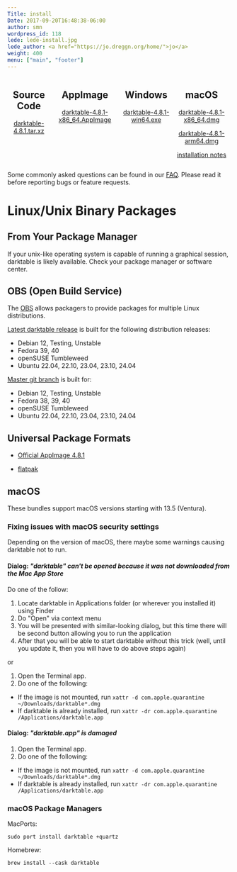 ```yaml
---
Title: install
Date: 2017-09-20T16:48:38-06:00
author: smn
wordpress_id: 118
lede: lede-install.jpg
lede_author: <a href="https://jo.dreggn.org/home/">jo</a>
weight: 400
menu: ["main", "footer"]
---
```


<div style="display:flex;flex-direction: row;justify-content:space-evenly;">
<div style="text-align: center;">
  <h2>Source Code</h2>
  <p>
  <a href="https://github.com/darktable-org/darktable/releases/download/release-4.8.1/darktable-4.8.1.tar.xz">darktable-4.8.1.tar.xz</a>
  </p>
</div>
<div style="text-align: center;">
  <h2>AppImage</h2>
  <p><a href='https://github.com/darktable-org/darktable/releases/download/release-4.8.1/darktable-4.8.1-x86_64.AppImage' title='GNU/Linux AppImage'>darktable-4.8.1-x86_64.AppImage</a></p>
</div>
<div style="text-align: center;">
  <h2>Windows</h2>
  <p><a href='https://github.com/darktable-org/darktable/releases/download/release-4.8.1/darktable-4.8.1-win64.exe' title='Microsoft Windows'>darktable-4.8.1-win64.exe</a></p>
</div>
<div style="text-align: center;">
  <h2>macOS</h2>
  <p><a href='https://github.com/darktable-org/darktable/releases/download/release-4.8.1/darktable-4.8.1-x86_64.dmg' title='macOS 13.5 on Intel'>darktable-4.8.1-x86_64.dmg</a></p>
  <p><a href='https://github.com/darktable-org/darktable/releases/download/release-4.8.1/darktable-4.8.1-arm64.dmg' title='macOS 14.0 on Apple silicon'>darktable-4.8.1-arm64.dmg</a></p>
  <p><a href="#macos" class="attention">installation notes</a></p>
</div>
</div>

Some commonly asked questions can be found in our [FAQ](/about/faq). Please read it before reporting bugs or feature requests.

<h1 id="linux">Linux/Unix Binary Packages</h1>

## From Your Package Manager

If your unix-like operating system is capable of running a graphical session, darktable is likely available. Check your package manager or software center.

## OBS (Open Build Service)

The [OBS](https://build.opensuse.org/) allows packagers to provide packages for multiple Linux distributions.

[Latest darktable release](https://software.opensuse.org/download.html?project=graphics:darktable&package=darktable) is built for the following distribution releases:

* Debian 12, Testing, Unstable
* Fedora 39, 40
* openSUSE Tumbleweed
* Ubuntu 22.04, 22.10, 23.04, 23.10, 24.04

[Master git branch](https://software.opensuse.org/download.html?project=graphics:darktable:master&package=darktable) is built for:

* Debian 12, Testing, Unstable
* Fedora 38, 39, 40
* openSUSE Tumbleweed
* Ubuntu 22.04, 22.10, 23.04, 23.10, 24.04

## Universal Package Formats

* [Official AppImage 4.8.1](https://github.com/darktable-org/darktable/releases/download/release-4.8.1/darktable-4.8.1-x86_64.AppImage)

* [flatpak](https://www.flathub.org/apps/details/org.darktable.Darktable)

<h2 id='macos'>macOS</h2>

These bundles support macOS versions starting with 13.5 (Ventura).

### Fixing issues with macOS security settings

Depending on the version of macOS, there maybe some warnings causing darktable not to run.

#### Dialog: *"darktable" can't be opened because it was not downloaded from the Mac App Store*

Do one of the follow:

1. Locate darktable in Applications folder (or wherever you installed it) using Finder
2. Do "Open" via context menu
3. You will be presented with similar-looking dialog, but this time there will be second button allowing you to run the application
4. After that you will be able to start darktable without this trick (well, until you update it, then you will have to do above steps again)

or

1. Open the Terminal app.
2. Do one of the following:
  * If the image is not mounted, run `xattr -d com.apple.quarantine ~/Downloads/darktable*.dmg`
  * If darktable is already installed, run `xattr -dr com.apple.quarantine /Applications/darktable.app`

#### Dialog: *"darktable.app" is damaged*

1. Open the Terminal app.
2. Do one of the following:
  * If the image is not mounted, run `xattr -d com.apple.quarantine ~/Downloads/darktable*.dmg`
  * If darktable is already installed, run `xattr -dr com.apple.quarantine /Applications/darktable.app`

### macOS Package Managers

MacPorts:

    sudo port install darktable +quartz

Homebrew:

    brew install --cask darktable
